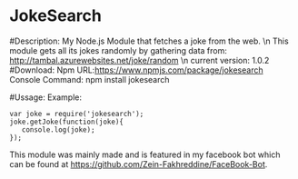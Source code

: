 # JokeSearch

#Description:
My Node.js Module that fetches a joke from the web. \n
This module gets all its jokes randomly by gathering data from: http://tambal.azurewebsites.net/joke/random \n
current version: 1.0.2 
#Download:
Npm URL:https://www.npmjs.com/package/jokesearch
Console Command: npm install jokesearch

#Ussage:
Example:
```node
var joke = require('jokesearch');
joke.getJoke(function(joke){
   console.log(joke);
});
```

This module was mainly made and is featured in my facebook bot which can be found at https://github.com/Zein-Fakhreddine/FaceBook-Bot.
